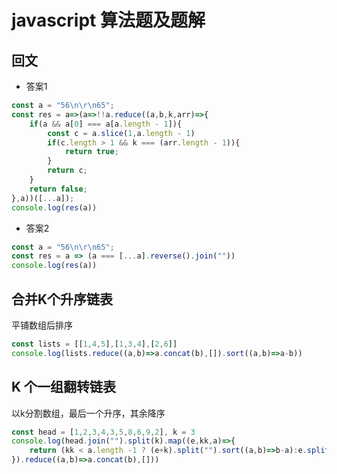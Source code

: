 # javascript 算法题及题解

## 回文

* 答案1

```typescript
const a = "56\n\r\n65";
const res = a=>(a=>!!a.reduce((a,b,k,arr)=>{
    if(a && a[0] === a[a.length - 1]){
        const c = a.slice(1,a.length - 1)
        if(c.length > 1 && k === (arr.length - 1)){
            return true;
        }
        return c;
    }
    return false;
},a))([...a]);
console.log(res(a))
```

* 答案2

```typescript
const a = "56\n\r\n65";
const res = a => (a === [...a].reverse().join(""))
console.log(res(a))
```

## 合并K个升序链表

平铺数组后排序

```typescript
const lists = [[1,4,5],[1,3,4],[2,6]]
console.log(lists.reduce((a,b)=>a.concat(b),[]).sort((a,b)=>a-b))
```

##  K 个一组翻转链表

以k分割数组，最后一个升序，其余降序

```typescript
const head = [1,2,3,4,3,5,8,6,9,2], k = 3
console.log(head.join("").split(k).map((e,kk,a)=>{
    return (kk < a.length -1 ? (e+k).split("").sort((a,b)=>b-a):e.split("").sort((a,b)=>a-b));
}).reduce((a,b)=>a.concat(b),[]))
```

